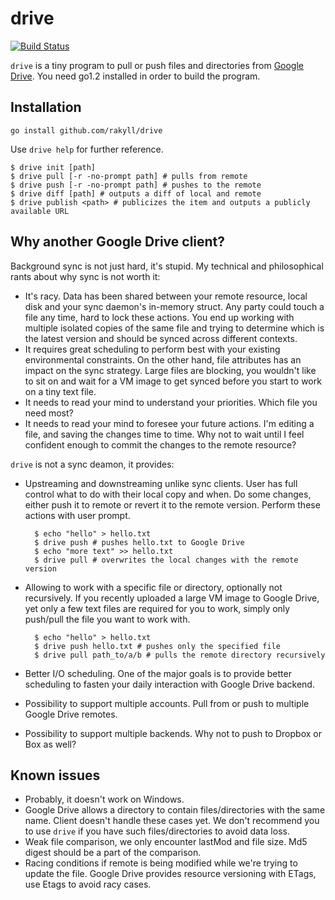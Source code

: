 # drive

[![Build Status](https://travis-ci.org/rakyll/drive.png?branch=master)](https://travis-ci.org/rakyll/drive)

`drive` is a tiny program to pull or push files and directories from [Google Drive](https://drive.google.com). You need go1.2 installed in order to build the program.

## Installation

    go install github.com/rakyll/drive

Use `drive help` for further reference.

	$ drive init [path]
	$ drive pull [-r -no-prompt path] # pulls from remote
	$ drive push [-r -no-prompt path] # pushes to the remote
	$ drive diff [path] # outputs a diff of local and remote
	$ drive publish <path> # publicizes the item and outputs a publicly available URL


## Why another Google Drive client?
Background sync is not just hard, it's stupid. My technical and philosophical rants about why sync is not worth it:

* It's racy. Data has been shared between your remote resource, local disk and your sync daemon's in-memory struct. Any party could touch a file any time, hard to lock these actions. You end up working with multiple isolated copies of the same file and trying to determine which is the latest version and should be synced across different contexts.
* It requires great scheduling to perform best with your existing environmental constraints. On the other hand, file attributes has an impact on the sync strategy. Large files are blocking, you wouldn't like to sit on and wait for a VM image to get synced before you start to work on a tiny text file.
* It needs to read your mind to understand your priorities. Which file you need most?
* It needs to read your mind to foresee your future actions. I'm editing a file, and saving the changes time to time. Why not to wait until I feel confident enough to commit the changes to the remote resource?

`drive` is not a sync deamon, it provides:

* Upstreaming and downstreaming unlike sync clients. User has full control what to do with their local copy and when. Do some changes, either push it to remote or revert it to the remote version. Perform these actions with user prompt. 

	    $ echo "hello" > hello.txt
	    $ drive push # pushes hello.txt to Google Drive
	    $ echo "more text" >> hello.txt
	    $ drive pull # overwrites the local changes with the remote version

* Allowing to work with a specific file or directory, optionally not recursively. If you recently uploaded a large VM image to Google Drive, yet  only a few text files are required for you to work, simply only push/pull the file you want to work with.

	    $ echo "hello" > hello.txt
	    $ drive push hello.txt # pushes only the specified file
	    $ drive pull path_to/a/b # pulls the remote directory recursively

* Better I/O scheduling. One of the major goals is to provide better scheduling to fasten your daily interaction with Google Drive backend.

* Possibility to support multiple accounts. Pull from or push to multiple Google Drive remotes.

* Possibility to support multiple backends. Why not to push to Dropbox or Box as well?



## Known issues
* Probably, it doesn't work on Windows.
* Google Drive allows a directory to contain files/directories with the same name. Client doesn't handle these cases yet. We don't recommend you to use `drive` if you have such files/directories to avoid data loss.
* Weak file comparison, we only encounter lastMod and file size. Md5 digest should be a part of the comparison.
* Racing conditions if remote is being modified while we're trying to update the file. Google Drive provides resource versioning with ETags, use Etags to avoid racy cases.
